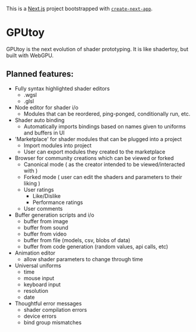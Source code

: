 This is a [Next.js](https://nextjs.org/) project bootstrapped with [`create-next-app`](https://github.com/vercel/next.js/tree/canary/packages/create-next-app).

# GPUtoy

GPUtoy is the next evolution of shader prototyping. It is like shadertoy, but built with WebGPU. 

## Planned features:

  - Fully syntax highlighted shader editors
    - .wgsl
    - .glsl
  - Node editor for shader i/o
    - Modules that can be reordered, ping-ponged, conditionally run, etc.
  - Shader auto binding
    - Automatically imports bindings based on names given to uniforms and buffers in UI
  - 'Marketplace' for shader modules that can be plugged into a project
    - Import modules into project
    - User can export modules they created to the marketplace
  - Browser for community creations which can be viewed or forked
    - Canonical mode ( as the creator intended to be viewed/interacted with )
    - Forked mode ( user can edit the shaders and parameters to their liking )
    - User ratings
      - Like/Dislike
      - Performance ratings
    - User comments
  - Buffer generation scripts and i/o
    - buffer from image
    - buffer from sound
    - buffer from video
    - buffer from file (models, csv, blobs of data)
    - buffer from code generation (random values, api calls, etc)
  - Animation editor
    - allow shader parameters to change through time
  - Universal uniforms
    - time
    - mouse input
    - keyboard input
    - resolution
    - date
  - Thoughtful error messages
    - shader compilation errors
    - device errors
    - bind group mismatches